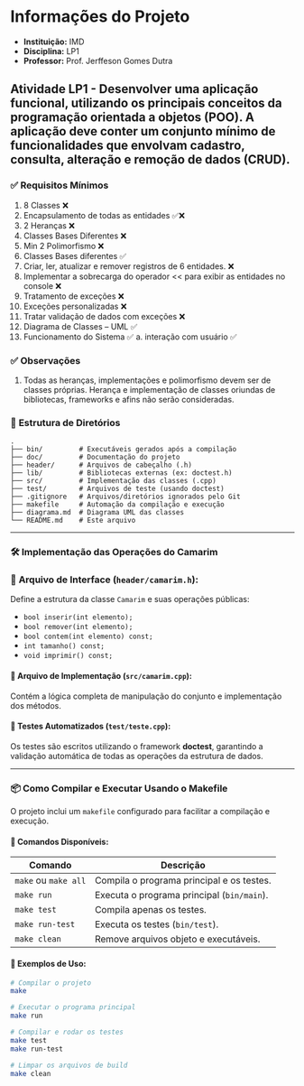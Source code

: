 # Informações do Projeto

- **Instituição:** IMD
- **Disciplina:** LP1
- **Professor:** Prof. Jerffeson Gomes Dutra

  
## Atividade LP1 - Desenvolver uma aplicação funcional, utilizando os principais conceitos da programação orientada a objetos (POO). A aplicação deve conter um conjunto mínimo de funcionalidades que envolvam cadastro, consulta, alteração e remoção de dados (CRUD).

### ✅ **Requisitos Mínimos**
1. 8 Classes ❌
2. Encapsulamento de todas as entidades ✅❌  
3. 2 Heranças ❌
4. Classes Bases Diferentes ❌
5. Min 2 Polimorfismo ❌
6. Classes Bases diferentes ✅
7. Criar, ler, atualizar e remover registros de 6 entidades. ❌
8. Implementar a sobrecarga do operador << para exibir as entidades no console ❌
9. Tratamento de exceções ❌
10. Exceções personalizadas ❌
11. Tratar validação de dados com exceções ❌
12. Diagrama de Classes – UML ✅
13. Funcionamento do Sistema ✅
a. interação com usuário ✅


### ✅ **Observações**
1. Todas as heranças, implementações e polimorfismo devem ser de classes próprias. Herança e implementação de classes oriundas de bibliotecas, frameworks e afins não serão consideradas.


### 📂 **Estrutura de Diretórios**

```
.
├── bin/         # Executáveis gerados após a compilação
├── doc/         # Documentação do projeto
├── header/      # Arquivos de cabeçalho (.h) 
├── lib/         # Bibliotecas externas (ex: doctest.h)
├── src/         # Implementação das classes (.cpp)
├── test/        # Arquivos de teste (usando doctest)
├── .gitignore   # Arquivos/diretórios ignorados pelo Git
├── makefile     # Automação da compilação e execução
├── diagrama.md  # Diagrama UML das classes
└── README.md    # Este arquivo
```

---

### 🛠️ **Implementação das Operações do Camarim**

### 📌 **Arquivo de Interface (`header/camarim.h`):**
Define a estrutura da classe `Camarim` e suas operações públicas:

- `bool inserir(int elemento);`  
- `bool remover(int elemento);`  
- `bool contem(int elemento) const;`  
- `int tamanho() const;`  
- `void imprimir() const;`  

#### 📌 **Arquivo de Implementação (`src/camarim.cpp`):**
Contém a lógica completa de manipulação do conjunto e implementação dos métodos.

#### 📌 **Testes Automatizados (`test/teste.cpp`):**
Os testes são escritos utilizando o framework **doctest**, garantindo a validação automática de todas as operações da estrutura de dados.

---

### 📦 **Como Compilar e Executar Usando o Makefile**

O projeto inclui um `makefile` configurado para facilitar a compilação e execução. 

#### 🔧 **Comandos Disponíveis:**

| Comando        | Descrição                                   |
|----------------|---------------------------------------------|
| `make` ou `make all`  | Compila o programa principal e os testes. |
| `make run`     | Executa o programa principal (`bin/main`).  |
| `make test`    | Compila apenas os testes.                   |
| `make run-test`| Executa os testes (`bin/test`).             |
| `make clean`   | Remove arquivos objeto e executáveis.       |

#### 📌 **Exemplos de Uso:**

```bash
# Compilar o projeto
make

# Executar o programa principal
make run

# Compilar e rodar os testes
make test
make run-test

# Limpar os arquivos de build
make clean
```
